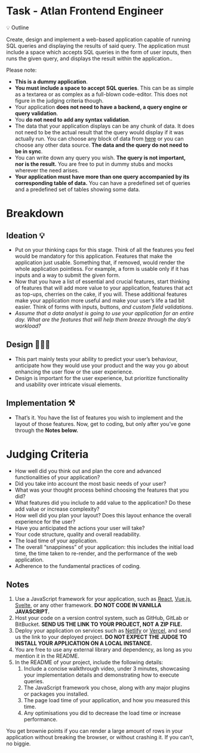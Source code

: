 # **Task - Atlan Frontend Engineer**

<aside>
💡 Outline

Create, design and implement a web-based application capable of running SQL queries and displaying the results of said query. The application must include a space which accepts SQL queries in the form of user inputs, then runs the given query, and displays the result within the application..

</aside>

Please note:

- **This is a dummy application**.
- **You must include a space to accept SQL queries**. This can be as simple as a textarea or as complex as a full-blown code-editor. This does not figure in the judging criteria though.
- Your application **does not need to have a backend, a query engine or query validation**.
- You **do not need to add any syntax validation**.
- The data that your application displays can be any chunk of data. It does not need to be the actual result that the query would display if it was actually run. You can choose any block of data from [here](https://github.com/graphql-compose/graphql-compose-examples/tree/master/examples/northwind/data/csv) or you can choose any other data source. **The data and the query do not need to be in sync**.
- You can write down any query you wish. **The query is not important, nor is the result.** You are free to put in dummy stubs and mocks wherever the need arises.
- **Your application must have more than one query accompanied by its corresponding table of data.** You can have a predefined set of queries and a predefined set of tables showing some data.

# Breakdown

## Ideation 💡

- Put on your thinking caps for this stage. Think of all the features you feel would be mandatory for this application. Features that make the application just usable. Something that, if removed, would render the whole application pointless. For example, a form is usable only if it has inputs and a way to submit the given form.
- Now that you have a list of essential and crucial features, start thinking of features that will add more value to your application, features that act as top-ups, cherries on the cake, if you will. These additional features make your application more useful and make your user’s life a tad bit easier. Think of forms with inputs, buttons, *and custom field validations*.
- *Assume that a data analyst is going to use your application for an entire day. What are the features that will help them breeze through the day’s workload?*

## Design 🧑🏻‍🎨

- This part mainly tests your ability to predict your user’s behaviour, anticipate how they would use your product and the way you go about enhancing the user flow or the user experience.
- Design is important for the user experience, but prioritize functionality and usability over intricate visual elements.

## Implementation ⚒️

- That’s it. You have the list of features you wish to implement and the layout of those features. Now, get to coding, but only after you’ve gone through the **Notes below.**

# Judging Criteria

- How well did you think out and plan the core and advanced functionalities of your application?
- Did you take into account the most basic needs of your user?
- What was your thought process behind choosing the features that you did?
- What features did you include to add value to the application? Do these add value or increase complexity?
- How well did you plan your layout? Does this layout enhance the overall experience for the user?
- Have you anticipated the actions your user will take?
- Your code structure, quality and overall readability.
- The load time of your application.
- The overall “snappiness” of your application: this includes the initial load time, the time taken to re-render, and the performance of the web application.
- Adherence to the fundamental practices of coding.

## Notes

1. Use a JavaScript framework for your application, such as [React](https://reactjs.org/), [Vue.js](https://vuejs.org/), [Svelte](https://svelte.dev/), or any other framework. **DO NOT CODE IN VANILLA JAVASCRIPT.**
2. Host your code on a version control system, such as GitHub, GitLab or BitBucket. **SEND US THE LINK TO YOUR PROJECT, NOT A ZIP FILE.**
3. Deploy your application on services such as [Netlify](https://www.netlify.com/) or [Vercel](https://vercel.com/), and send us the link to your deployed project. **DO NOT EXPECT THE JUDGE TO INSTALL YOUR APPLICATION ON A LOCAL INSTANCE.**
4. You are free to use any external library and dependency, as long as you mention it in the README.
5. In the README of your project, include the following details:
    1. Include a concise walkthrough video, under 3 minutes, showcasing your implementation details and demonstrating how to execute queries.
    2. The JavaScript framework you chose, along with any major plugins or packages you installed.
    3. The page load time of your application, and how you measured this time.
    4. Any optimisations you did to decrease the load time or increase performance.

You get brownie points if you can render a large amount of rows in your application without breaking the browser, or without crashing it. If you can’t, no biggie.